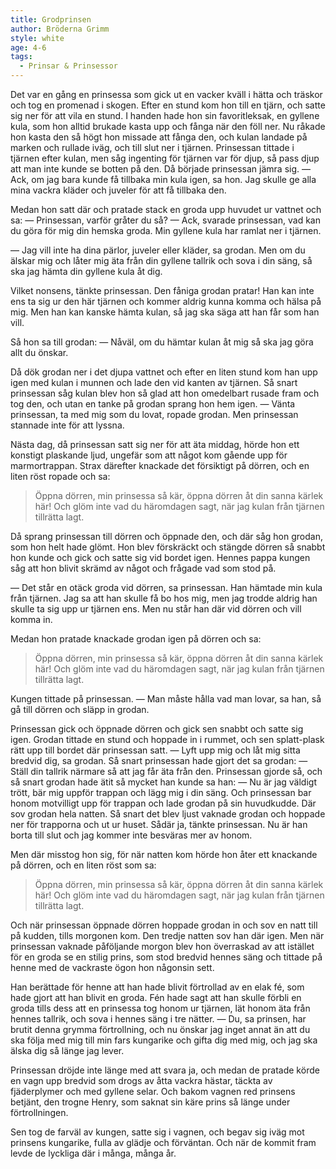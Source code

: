 ```yaml
---
title: Grodprinsen
author: Bröderna Grimm
style: white
age: 4-6
tags:
  - Prinsar & Prinsessor
---
```


Det var en gång en prinsessa som gick ut en vacker kväll i hätta och träskor och tog en promenad i skogen. Efter en stund kom hon till en tjärn, och satte sig ner för att vila en stund. I handen hade hon sin favoritleksak, en gyllene kula, som hon alltid brukade kasta upp och fånga när den föll ner. Nu råkade hon kasta den så högt hon missade att fånga den, och kulan landade på marken och rullade iväg, och till slut ner i tjärnen. Prinsessan tittade i tjärnen efter kulan, men såg ingenting för tjärnen var för djup, så pass djup att man inte kunde se botten på den. Då började prinsessan jämra sig. — Ack, om jag bara kunde få tillbaka min kula igen, sa hon. Jag skulle ge alla mina vackra kläder och juveler för att få tillbaka den.

Medan hon satt där och pratade stack en groda upp huvudet ur vattnet och sa: — Prinsessan, varför gråter du så? — Ack, svarade prinsessan, vad kan du göra för mig din hemska groda. Min gyllene kula har ramlat ner i tjärnen.

— Jag vill inte ha dina pärlor, juveler eller kläder, sa grodan. Men om du älskar mig och låter mig äta från din gyllene tallrik och sova i din säng, så ska jag hämta din gyllene kula åt dig.

Vilket nonsens, tänkte prinsessan. Den fåniga grodan pratar! Han kan inte ens ta sig ur den här tjärnen och kommer aldrig kunna komma och hälsa på mig. Men han kan kanske hämta kulan, så jag ska säga att han får som han vill.

Så hon sa till grodan: — Nåväl, om du hämtar kulan åt mig så ska jag göra allt du önskar.

Då dök grodan ner i det djupa vattnet och efter en liten stund kom han upp igen med kulan i munnen och lade den vid kanten av tjärnen. Så snart prinsessan såg kulan blev hon så glad att hon omedelbart rusade fram och tog den, och utan en tanke på grodan sprang hon hem igen. — Vänta prinsessan, ta med mig som du lovat, ropade grodan. Men prinsessan stannade inte för att lyssna.

Nästa dag, då prinsessan satt sig ner för att äta middag, hörde hon ett konstigt plaskande ljud, ungefär som att något kom gående upp för marmortrappan. Strax därefter knackade det försiktigt på dörren, och en liten röst ropade och sa:

> Öppna dörren, min prinsessa så kär, öppna dörren åt din sanna kärlek här! Och glöm inte vad du häromdagen sagt, när jag kulan från tjärnen tillrätta lagt.

Då sprang prinsessan till dörren och öppnade den, och där såg hon grodan, som hon helt hade glömt. Hon blev förskräckt och stängde dörren så snabbt hon kunde och gick och satte sig vid bordet igen. Hennes pappa kungen såg att hon blivit skrämd av något och frågade vad som stod på.
  
— Det står en otäck groda vid dörren, sa prinsessan. Han hämtade min kula från tjärnen. Jag sa att han skulle få bo hos mig, men jag trodde aldrig han skulle ta sig upp ur tjärnen ens. Men nu står han där vid dörren och vill komma in.

Medan hon pratade knackade grodan igen på dörren och sa:

> Öppna dörren, min prinsessa så kär, öppna dörren åt din sanna kärlek här! Och glöm inte vad du häromdagen sagt, när jag kulan från tjärnen tillrätta lagt.

Kungen tittade på prinsessan. — Man måste hålla vad man lovar, sa han, så gå till dörren och släpp in grodan.

Prinsessan gick och öppnade dörren och gick sen snabbt och satte sig igen. Grodan tittade en stund och hoppade in i rummet, och sen splatt-plask rätt upp till bordet där prinsessan satt. — Lyft upp mig och låt mig sitta bredvid dig, sa grodan. Så snart prinsessan hade gjort det sa grodan: — Ställ din tallrik närmare så att jag får äta från den. Prinsessan gjorde så, och så snart grodan hade ätit så mycket han kunde sa han: — Nu är jag väldigt trött, bär mig uppför trappan och lägg mig i din säng. Och prinsessan bar honom motvilligt upp för trappan och lade grodan på sin huvudkudde. Där sov grodan hela natten. Så snart det blev ljust vaknade grodan och hoppade ner för trapporna och ut ur huset. Sådär ja, tänkte prinsessan. Nu är han borta till slut och jag kommer inte besväras mer av honom.

Men där misstog hon sig, för när natten kom hörde hon åter ett knackande på dörren, och en liten röst som sa:

> Öppna dörren, min prinsessa så kär, öppna dörren åt din sanna kärlek här! Och glöm inte vad du häromdagen sagt, när jag kulan från tjärnen tillrätta lagt.

Och när prinsessan öppnade dörren hoppade grodan in och sov en natt till på kudden, tills morgonen kom. Den tredje natten sov han där igen. Men när prinsessan vaknade påföljande morgon blev hon överraskad av att istället för en groda se en stilig prins, som stod bredvid hennes säng och tittade på henne med de vackraste ögon hon någonsin sett.

Han berättade för henne att han hade blivit förtrollad av en elak fé, som hade gjort att han blivit en groda. Fén hade sagt att han skulle förbli en groda tills dess att en prinsessa tog honom ur tjärnen, lät honom äta från hennes tallrik, och sova i hennes säng i tre nätter. — Du, sa prinsen, har brutit denna grymma förtrollning, och nu önskar jag inget annat än att du ska följa med mig till min fars kungarike och gifta dig med mig, och jag ska älska dig så länge jag lever.

Prinsessan dröjde inte länge med att svara ja, och medan de pratade körde en vagn upp bredvid som drogs av åtta vackra hästar, täckta av fjäderplymer och med gyllene selar. Och bakom vagnen red prinsens betjänt, den trogne Henry, som saknat sin käre prins så länge under förtrollningen.

Sen tog de farväl av kungen, satte sig i vagnen, och begav sig iväg mot prinsens kungarike, fulla av glädje och förväntan. Och när de kommit fram levde de lyckliga där i många, många år.
